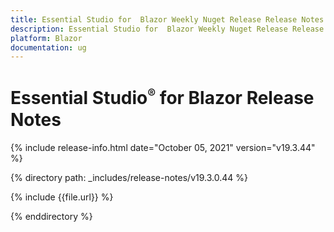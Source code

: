 ```yaml
---
title: Essential Studio for  Blazor Weekly Nuget Release Release Notes  
description: Essential Studio for  Blazor Weekly Nuget Release Release Notes  
platform: Blazor
documentation: ug
---
```


# Essential Studio<sup style="font-size:70%">&reg;</sup> for  Blazor  Release Notes  

{% include release-info.html date="October 05, 2021"  version="v19.3.44" %} 


{% directory path: _includes/release-notes/v19.3.0.44 %}

{% include {{file.url}} %}

{% enddirectory %}